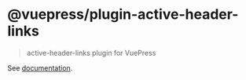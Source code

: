 # @vuepress/plugin-active-header-links

> active-header-links plugin for VuePress

See [documentation](https://v1.vuepress.vuejs.org/plugin/official/plugin-active-header-links.html).
